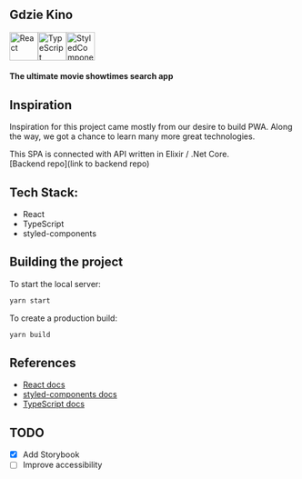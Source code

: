 ## Gdzie Kino

<div style="display: flex;">
  <img src="https://cdn.worldvectorlogo.com/logos/react.svg" width="50" alt="React" />
  <img src="https://raw.githubusercontent.com/remojansen/logo.ts/master/ts.png" width="50" alt="TypeScript" />
  <img src="https://hashnode.imgix.net/res/hashnode/image/upload/jbhiqodxlyhaqogfuqwy/1486104606.png?w=180&h=180&fit=crop&crop=entropy&auto=format,enhance&q=60" width="50" alt="StyledComponents" />
</div>

#### The ultimate movie showtimes search app 

## Inspiration

Inspiration for this project came mostly from our desire to build PWA. Along the way, we got a chance to learn many more great technologies.

This SPA is connected with API written in Elixir / .Net Core. <br />
[Backend repo](link to backend repo)

## Tech Stack:

- React
- TypeScript
- styled-components

## Building the project

To start the local server:

```sh
yarn start
```

To create a production build:

```sh
yarn build
```

## References

- [React docs](https://reactjs.org/docs/getting-started.html)
- [styled-components docs](https://www.styled-components.com/docs)
- [TypeScript docs](https://www.typescriptlang.org/docs/home.html)

## TODO

- [X] Add Storybook
- [ ] Improve accessibility
